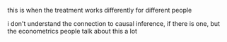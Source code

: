 this is when the treatment works differently for different people

i don't understand the connection to causal inference, if there is one, but the econometrics people talk about this a lot